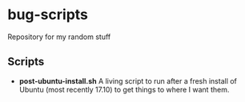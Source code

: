 # bug-scripts

Repository for my random stuff

## Scripts

* **post-ubuntu-install.sh**
  A living script to run after a fresh install of Ubuntu (most recently 17.10) to get things to where I want them.


